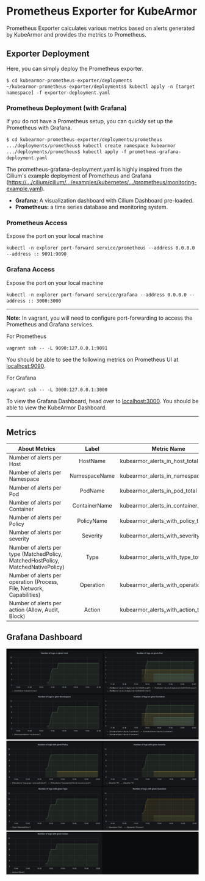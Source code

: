 # Prometheus Exporter for KubeArmor

Prometheus Exporter calculates various metrics based on alerts generated by KubeArmor and provides the metrics to Prometheus.

## Exporter Deployment

Here, you can simply deploy the Prometheus exporter.

```
$ cd kubearmor-prometheus-exporter/deployments
~/kubearmor-prometheus-exporter/deployments$ kubectl apply -n [target namespace] -f exporter-deployment.yaml
```

### Prometheus Deployment (with Grafana)

If you do not have a Prometheus setup, you can quickly set up the Prometheus with Grafana.

```
$ cd kubearmor-prometheus-exporter/deployments/prometheus
.../deployments/prometheus$ kubectl create namespace kubearmor
.../deployments/prometheus$ kubectl apply -f prometheus-grafana-deployment.yaml
```

The prometheus-grafana-deployment.yaml is highly inspired from the Cilium's example deployment of Prometheus and Grafana ([https://.../cilium/cilium/.../examples/kubernetes/.../prometheus/monitoring-example.yaml](https://raw.githubusercontent.com/cilium/cilium/1.10.2/examples/kubernetes/addons/prometheus/monitoring-example.yaml)).

* **Grafana:** A visualization dashboard with Cilium Dashboard pre-loaded.  
* **Prometheus:** a time series database and monitoring system.  

### Prometheus Access

Expose the port on your local machine
```
kubectl -n explorer port-forward service/prometheus --address 0.0.0.0 --address :: 9091:9090
```

### Grafana Access

Expose the port on your local machine
```
kubectl -n explorer port-forward service/grafana --address 0.0.0.0 --address :: 3000:3000
```

---
**Note:** In vagrant, you will need to configure port-forwarding to access the Prometheus and Grafana services.

For Prometheus
```
vagrant ssh -- -L 9090:127.0.0.1:9091
```
You should be able to see the following metrics on Prometheus UI at [localhost:9090](127.0.0.1:9090).  

For Grafana
```
vagrant ssh -- -L 3000:127.0.0.1:3000    
```
To view the Grafana Dashboard, head over to [localhost:3000](127.0.0.1:3000). You should be able to view the KubeArmor Dashboard.  

---

## Metrics

|                                   About Metrics                                   |     Label     |              Metric Name             |
| --------------------------------------------------------------------------------- | :-----------: | ------------------------------------ |
| Number of alerts per Host                                                         |HostName       |kubearmor_alerts_in_host_total        |
| Number of alerts per Namespace                                                    |NamespaceName  |kubearmor_alerts_in_namespace_total   |
| Number of alerts per Pod                                                          |PodName        |kubearmor_alerts_in_pod_total         |
| Number of alerts per Container                                                    |ContainerName  |kubearmor_alerts_in_container_total   |
| Number of alerts per Policy                                                       |PolicyName     |kubearmor_alerts_with_policy_total    |
| Number of alerts per severity                                                     |Severity       |kubearmor_alerts_with_severity_total  |
| Number of alerts per type (MatchedPolicy, MatchedHostPolicy, MatchedNativePolicy) |Type           |kubearmor_alerts_with_type_total      |
| Number of alerts per operation (Process, File, Network, Capabilities)             |Operation      |kubearmor_alerts_with_operation_total |
| Number of alerts per action (Allow, Audit, Block)                                 |Action         |kubearmor_alerts_with_action_total    |

## Grafana Dashboard

![Logs on Host](res/dashboard_1.png)
![Logs on Host](res/dashboard_2.png)
![Logs on Host](res/dashboard_3.png)

